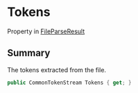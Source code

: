 # Tokens

Property in [FileParseResult](./)

## Summary

The tokens extracted from the file.

```csharp
public CommonTokenStream Tokens { get; }
```

